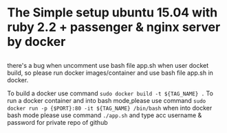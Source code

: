 ##
# The Simple setup ubuntu 15.04 with ruby 2.2 + passenger & nginx server by docker
##

there's a bug when uncomment use bash file app.sh when user docket build, so please run docker images/container and use bash file app.sh in docker.

To build a docker use command `sudo docker build -t ${TAG_NAME} .`
To run a docker container and into bash mode,please use command `sudo docker run -p {$PORT}:80 -it ${TAG_NAME} /bin/bash`
when into docker bash mode please use command `./app.sh` and type acc username & password for private repo of github


